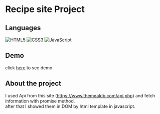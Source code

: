 # Recipe site Project

## Languages
![HTML5](https://img.shields.io/badge/html5-%23E34F26.svg?style=for-the-badge&logo=html5&logoColor=white) ![CSS3](https://img.shields.io/badge/css3-%231572B6.svg?style=for-the-badge&logo=css3&logoColor=white) ![JavaScript](https://img.shields.io/badge/javascript-%23323330.svg?style=for-the-badge&logo=javascript&logoColor=%23F7DF1E)


## Demo
click [here](https://pouria-mobaraki.github.io/Search-Recipe-App/) to see demo

## About the project
I used Api from this site (https://www.themealdb.com/api.php) and fetch information with promise method.
<br>
after that I showed them in DOM by html template in javascript.
